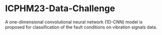 # ICPHM23-Data-Challenge
A one-dimensional convolutional neural network (1D-CNN) model is proposed for classification of the fault conditions  on vibration signals data.
